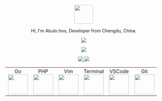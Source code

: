 <div align="center">
<br>
  <br>
  <br>
    <img width="60" height="60" src="https://avatars3.githubusercontent.com/u/1535443?v=4" />
  <br>
  <p>Hi, I'm Abulo.hoo, Developer from Chengdu, China.</p>
  <p>
    <a href="https://github.com/abulo">
      <img src="https://github-readme-stats.vercel.app/api?username=abulo&show_icons=true&icon_color=805AD5&text_color=718096&bg_color=ffffff&hide_title=true&hide_border=true" />
    </a>
  </p>
   <p>
    <a href="https://github.com/abulo">
      <img src="https://github-readme-stats.vercel.app/api/top-langs/?username=abulo&theme=algoli&time=1"/>
    </a>
  </p>
  <a href="https://github.com/abulo/ratel">
    <img src="https://github-readme-stats.vercel.app/api/pin/?username=abulo&repo=ratel" />
  </a>
  <a href="https://github.com/abulo/apollo">
    <img src="https://github-readme-stats.vercel.app/api/pin/?username=abulo&repo=apollo" />
  </a>
</div>
<table align="center">
    <tbody>
        <tr valign="top">
            <td width="16.6%" align="center">
                <span>Go</span><br>
                <img height="64px" src="https://cdn.svgporn.com/logos/go.svg">
            </td>
            <td width="16.6%" align="center">
                <span>PHP</span><br>
                <img height="64px" src="https://cdn.svgporn.com/logos/php.svg">
            </td>
            <td width="16.6%" align="center">
                <span>Vim</span><br>
                <img height="64px" src="https://cdn.svgporn.com/logos/vim.svg">
            </td>
            <td width="16.6%" align="center">
                <span>Terminal</span><br>
                <img height="64px" src="https://cdn.svgporn.com/logos/terminal.svg">
            </td>
            <td width="16.6%" align="center">
                <span>VSCode</span><br>
                <img height="64px" src="https://cdn.svgporn.com/logos/visual-studio-code.svg">
            </td>
            <td width="16.6%" align="center">
                <span>Git</span><br>
                <img height="64px" src="https://cdn.svgporn.com/logos/git-icon.svg">
            </td>
        </tr>
    </tbody>
</table>
